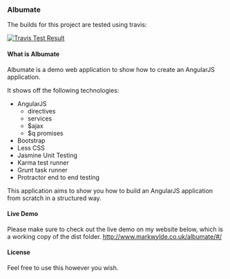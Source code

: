 ### Albumate ###
The builds for this project are tested using travis:

[![Travis Test Result](https://travis-ci.org/markwylde/Albumate-Demo.svg?branch=master)](https://travis-ci.org/markwylde/Albumate-Demo)

#### What is Albumate ####
Albumate is a demo web application to show how to create an AngularJS application.

It shows off the following technologies:

 - AngularJS
     - directives
     - services
     - $ajax
     - $q promises
 - Bootstrap
 - Less CSS
 - Jasmine Unit Testing
 - Karma test runner
 - Grunt task runner
 - Protractor end to end testing

This application aims to show you how to build an AngularJS application from scratch in a structured way.

#### Live Demo ####
Please make sure to check out the live demo on my website below, which is a working copy of the dist folder.
http://www.markwylde.co.uk/albumate/#/

#### License ####
Feel free to use this however you wish.
